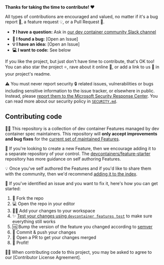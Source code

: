 **Thanks for taking the time to contribute! ❤️**

All types of contributions are encouraged and valued, no matter if it's a bug
report 🐛, a feature request 💡, or a Pull Request 🚀.

- **❓ I have a question:** Ask in [our dev container community Slack channel]
- **🐛 I found a bug:** [Open an Issue]
- **💡 I have an idea:** [Open an Issue]
- **💻 I want to code:** See below

If you like the project, but just don't have time to contribute, that's OK too!
You can also star the project ⭐, rave about it online 💬, or add a link to us
🔗 in your project's readme.

⚠️ You must never report security 🔒 related issues, vulnerabilities or bugs
including sensitive information to the issue tracker, or elsewhere in public.
Instead, please [report them to the Microsoft Security Response Center]. You can
read more about our security policy in [`SECURITY.md`].

## Contributing code

👨‍💼 This repository is a collection of dev container Features managed by dev
container spec maintainers. This repository will **only accept improvements and
bug fixes** for the [current set of maintained Features].

🚀 If you're looking to create a new Feature, then we encourage adding it to a
separate repository of your control. The [devcontainers/feature-starter]
repository has more guidance on self authoring Features.

💡 Once you've self authored the Features and if you'd like to share them with
the community, then we'd recommend [adding it to the index].

👷‍ If you've identified an issue and you want to fix it, here's how you can get
started:

1. 🔀 Fork the repo
2. 💻 Open the repo in your editor
3. 👨‍💻 Add your changes to your workspace
4. ✨ [Test your changes using `devcontainer features test`] to make sure
   everything still works
5. 🆚 Bump the version of the feature you changed according to [semver]
6. 🔖 Commit & push your changes
7. 🔁 Open a PR to get your changes merged
8. 🚀 Profit!

👩‍⚖️ When contributing code to this project, you may be asked to agree to our
[Contributor License Agreement].

<!-- prettier-ignore-start -->

<!-- prettier-ignore-end -->

[`SECURITY.md`]: https://github.com/devcontainers/spec/blob/main/SECURITY.md
[adding it to the index]: https://github.com/devcontainers/feature-starter#adding-features-to-the-index
[current set of maintained Features]: https://github.com/devcontainers/features/tree/main/src
[devcontainers/feature-starter]: https://github.com/devcontainers/feature-starter#readme
[our dev container community Slack channel]: https://aka.ms/devcontainer_community
[report them to the Microsoft Security Response Center]: https://msrc.microsoft.com/create-report
[semver]: https://semver.org/
[Test your changes using `devcontainer features test`]: https://github.com/devcontainers/cli/blob/main/docs/features/test.md